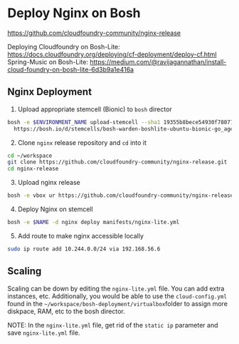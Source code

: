 # Deploy Nginx on Bosh
https://github.com/cloudfoundry-community/nginx-release

Deploying Cloudfoundry on Bosh-Lite: https://docs.cloudfoundry.org/deploying/cf-deployment/deploy-cf.html
Spring-Music on Bosh-Lite: https://medium.com/@ravijagannathan/install-cloud-foundry-on-bosh-lite-6d3b9a1e416a

## Nginx Deployment
1. Upload appropriate stemcell (Bionic) to `bosh` director
```bash
bosh -e $ENVIRONMENT_NAME upload-stemcell --sha1 19355b8bece54930f78077290b7c1562ef45c1ee \
  https://bosh.io/d/stemcells/bosh-warden-boshlite-ubuntu-bionic-go_agent?v=1.115
```

2. Clone `nginx` release repository and `cd` into it

```bash
cd ~/workspace
git clone https://github.com/cloudfoundry-community/nginx-release.git
cd nginx-release
```
3. Upload nginx release

```bash
bosh -e vbox ur https://github.com/cloudfoundry-community/nginx-release/releases/download/1.21.6/nginx-release-1.21.6.tgz

```

4. Deploy Nginx on stemcell

```bash
bosh -e $NAME -d nginx deploy manifests/nginx-lite.yml
```

5. Add route to make nginx accessible locally

```bash
sudo ip route add 10.244.0.0/24 via 192.168.56.6
```

## Scaling
Scaling can be down by editing the `nginx-lite.yml` file. You can add extra instances, etc. Additionally, you would be able to use the `cloud-config.yml` found in the `~/workspace/bosh-deployment/virtualbox`folder to assign more diskpace, RAM, etc to the bosh director. 

NOTE: In the `nginx-lite.yml` file, get rid of the `static ip` parameter and save `nginx-lite.yml` file.

